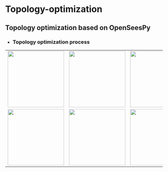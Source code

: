 # Topology-optimization
Topology optimization based on OpenSeesPy
---------------------------------------------------------------
* ### Topology optimization process ###
<table align="center" border="0" style="border-collapse: collapse;">
  <tr>
    <td><div align=center><img height="180px" src="https://github.com/AshenOneme/Topology-optimization/assets/98397090/af0c2615-8a85-4982-979b-b40fc29b4eb0"/></td>
    <td><div align=center><img height="180px" src="https://github.com/AshenOneme/Topology-optimization/assets/98397090/5f567bc7-6529-4501-b0ac-f34fcf628f7f"/></td>
    <td><div align=center><img height="180px" src="https://github.com/AshenOneme/Topology-optimization/assets/98397090/4ac7c603-615e-4b44-8b8f-2598433524d2"/></td>
    <td><div align=center><img height="180px" src="https://github.com/AshenOneme/Topology-optimization/assets/98397090/fd02230b-dac1-4e76-b1df-143d5555175b"/></td>
    <td><div align=center><img height="180px" src="https://github.com/AshenOneme/Topology-optimization/assets/98397090/e443c26f-0a23-4105-9d7f-844f4535c383"/></td>
  </tr>
  <tr>
    <td><div align=center><img height="180px" src="https://github.com/AshenOneme/Topology-optimization/assets/98397090/f35c3b0c-0c81-4392-b35c-b5ef8939ce26"/></td>
    <td><div align=center><img height="180px" src="https://github.com/AshenOneme/Topology-optimization/assets/98397090/3b9f0bd4-48f6-417c-a46c-5cc2adf55be8"/></td>
    <td><div align=center><img height="180px" src="https://github.com/AshenOneme/Topology-optimization/assets/98397090/f534f45d-d69d-44b6-afbd-d4a0288baf99"/></td>
    <td><div align=center><img height="180px" src="https://github.com/AshenOneme/Topology-optimization/assets/98397090/74b2ab11-e00a-43db-a197-0152a99bcf1f"/></td>
    <td><div align=center><img height="180px" src="https://github.com/AshenOneme/Topology-optimization/assets/98397090/8194a05b-a7bc-4064-afa2-a40c9900ddeb"/></td>
  </tr>
</table>
